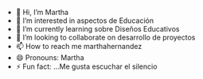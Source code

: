 - 👋 Hi, I’m Martha
- 👀 I’m interested in aspectos de Educación 
- 🌱 I’m currently learning sobre Diseños Educativos 
- 💞️ I’m looking to collaborate on desarrollo de proyectos
- 📫 How to reach me marthahernandez
- 😄 Pronouns: Martha
- ⚡ Fun fact: ...Me gusta escuchar el silencio

<!---
MarthaHM/MarthaHM is a ✨ special ✨ repository because its `README.md` (this file) appears on your GitHub profile.
You can click the Preview link to take a look at your changes.
--->
